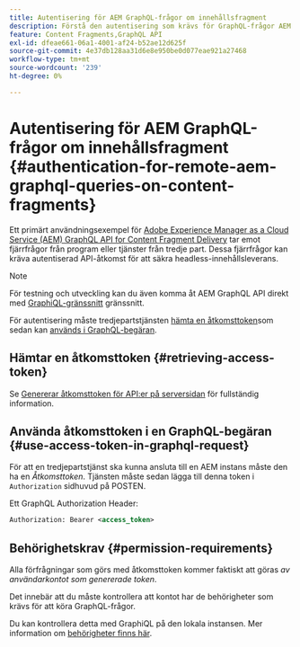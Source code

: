 ```yaml
---
title: Autentisering för AEM GraphQL-frågor om innehållsfragment
description: Förstå den autentisering som krävs för GraphQL-frågor AEM fjärranslutet för att skydda din headless-innehållsleverans.
feature: Content Fragments,GraphQL API
exl-id: dfeae661-06a1-4001-af24-b52ae12d625f
source-git-commit: 4e37db128aa31d6e8e950be0d077eae921a27468
workflow-type: tm+mt
source-wordcount: '239'
ht-degree: 0%

---
```


# Autentisering för AEM GraphQL-frågor om innehållsfragment {#authentication-for-remote-aem-graphql-queries-on-content-fragments}

Ett primärt användningsexempel för [Adobe Experience Manager as a Cloud Service (AEM) GraphQL API for Content Fragment Delivery](/help/headless/graphql-api/content-fragments.md) tar emot fjärrfrågor från program eller tjänster från tredje part. Dessa fjärrfrågor kan kräva autentiserad API-åtkomst för att säkra headless-innehållsleverans.

>[!NOTE]
>
>För testning och utveckling kan du även komma åt AEM GraphQL API direkt med [GraphiQL-gränssnitt](/help/headless/graphql-api/graphiql-ide.md) gränssnitt.

För autentisering måste tredjepartstjänsten [hämta en åtkomsttoken](#retrieving-access-token)som sedan kan [används i GraphQL-begäran](#use-access-token-in-graphql-request).

## Hämtar en åtkomsttoken {#retrieving-access-token}

Se [Genererar åtkomsttoken för API:er på serversidan](/help/implementing/developing/introduction/generating-access-tokens-for-server-side-apis.md) för fullständig information.

## Använda åtkomsttoken i en GraphQL-begäran {#use-access-token-in-graphql-request}

För att en tredjepartstjänst ska kunna ansluta till en AEM instans måste den ha en *Åtkomsttoken*. Tjänsten måste sedan lägga till denna token i `Authorization` sidhuvud på POSTEN.

Ett GraphQL Authorization Header:

```xml
Authorization: Bearer <access_token>
```

## Behörighetskrav {#permission-requirements}

Alla förfrågningar som görs med åtkomsttoken kommer faktiskt att göras *av användarkontot som genererade token*.

Det innebär att du måste kontrollera att kontot har de behörigheter som krävs för att köra GraphQL-frågor.

Du kan kontrollera detta med GraphiQL på den lokala instansen. Mer information om [behörigheter finns här](/help/headless/security/permissions.md).
